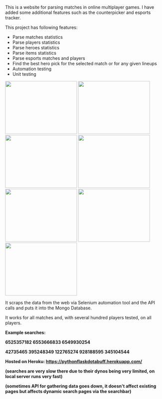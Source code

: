 This is a website for parsing matches in online multiplayer games. I have added some additional features such as the counterpicker and esports tracker.

This project has following features:
    <ul>
        <li>Parse matches statistics</li>
        <li>Parse players statistics</li>
        <li>Parse heroes statistics</li>
        <li>Parse items statistics</li>
        <li>Parse esports matches and players</li>
        <li>Find the best hero pick for the selected match or for any given lineups</li>
        <li>Automation testing</li>
        <li>Unit testing
    </ul>

<img src = "https://user-images.githubusercontent.com/74912567/167113490-31fe10b4-4e7e-48b9-be7d-ab8af1c3d9a6.png" width = "230" height = "170">
<img src = "https://user-images.githubusercontent.com/74912567/167114403-decf581d-3e8c-4184-a020-16ca66d30f08.png" width = "230" height = "170">
<img src = "https://user-images.githubusercontent.com/74912567/167114772-0a3ee688-c335-46e7-b23f-86c7a1261e4f.png" width = "230" height = "170">
<img src = "https://user-images.githubusercontent.com/74912567/167115003-04d9237b-200c-476b-8b94-73702ac2e6e9.png" width = "230" height = "170">
<img src = "https://user-images.githubusercontent.com/74912567/167115176-a7317e48-d9a3-45f6-812c-2976051d7796.png" width = "230" height = "170">
<img src = "https://user-images.githubusercontent.com/74912567/167115297-1df4c0b5-7dee-42fe-b965-73e7e3c490e9.png" width = "230" height = "170">
<img src = "https://user-images.githubusercontent.com/74912567/167116025-b1d7b991-e362-4f44-b6cb-2f3f7d9c607d.png" width = "230" height = "170"> 

It scraps the data from the web via Selenium automation tool and the API calls and puts it into the Mongo Database.

It works for all matches and, with several hundred players tested, on all players.

<b>Example searches:<b>

6525357182
6553666833
6549930254

42735465
395248349
122765274
928188595
345104544


Hosted on Heroku: <a href = "https://pythonflaskdotabuff.herokuapp.com/">https://pythonflaskdotabuff.herokuapp.com/</a>

(searches are very slow there due to their dynos being very limited, on local server runs very fast)

(sometimes API for gathering data goes down, it doesn't affect existing pages but affects dynamic search pages via the searchbar)
